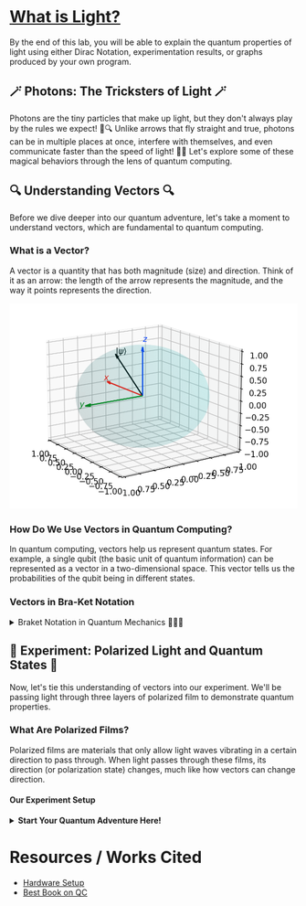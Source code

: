 

<link rel="stylesheet" type="text/css" href="styles.css">

# [What is Light?](https://youtu.be/7UuUOXfiz9Q?si=eZvPbhvttn-waPDz)

By the end of this lab, you will be able to explain the quantum properties of light using either Dirac Notation, experimentation results, or graphs produced by your own program.

## 🪄 Photons: The Tricksters of Light 🪄

Photons are the tiny particles that make up light, but they don't always play by the rules we expect! 🌟🔍 Unlike arrows that fly straight and true, photons can be in multiple places at once, interfere with themselves, and even communicate faster than the speed of light! 🚀✨ Let's explore some of these magical behaviors through the lens of quantum computing.

## 🔍 Understanding Vectors 🔍

Before we dive deeper into our quantum adventure, let's take a moment to understand vectors, which are fundamental to quantum computing.

### What is a Vector?
A vector is a quantity that has both magnitude (size) and direction. Think of it as an arrow: the length of the arrow represents the magnitude, and the way it points represents the direction.

![Layer 3](https://github.com/LilaShiba/Quantum_Collapse_Neuron/blob/main/imgs/qubit_ex.png)

### How Do We Use Vectors in Quantum Computing?
In quantum computing, vectors help us represent quantum states. For example, a single qubit (the basic unit of quantum information) can be represented as a vector in a two-dimensional space. This vector tells us the probabilities of the qubit being in different states.

### Vectors in Bra-Ket Notation
<details>
    <summary>Braket Notation in Quantum Mechanics 🧙‍♀️🔮</summary>
    <br>
    <p>In quantum mechanics, <a href='https://en.wikipedia.org/wiki/Bra%E2%80%93ket_notation'>bra-ket notation</a> is essential for representing quantum states and operations.</p>
    <ul>
        <li><strong>Ket |α⟩</strong>: Represents a quantum state vector. Example: |α⟩ could denote the state of a particle. 🌌</li>
        <li><strong>Bra ⟨β|</strong>: The conjugate transpose of a ket, helps for quick computations over all state space. 🔄</li>
        <li><strong>Inner Product ⟨β|α⟩</strong>: Represents the probability amplitude between states |β⟩ and |α⟩. ✨</li>
        <li><strong>Outer Product |α⟩⟨β|</strong>: An operator that projects onto the state |α⟩. 🌀</li>
    </ul>
    <p>Example in a qubit system:</p>
    <ul>
        <li><strong>Kets</strong>: |0⟩, |1⟩</li>
        <li><strong>Bras</strong>: ⟨0|, ⟨1|</li>
        <li><strong>Inner Product</strong>: ⟨0|1⟩ = 0 (shows orthogonality) 🌠</li>
        <li><strong>Outer Product</strong>: |0⟩⟨0| (a projection operator) 🌙</li>
    </ul>
</details>

## 🧪 Experiment: Polarized Light and Quantum States 🧪

Now, let's tie this understanding of vectors into our experiment. We'll be passing light through three layers of polarized film to demonstrate quantum properties.

### What Are Polarized Films?
Polarized films are materials that only allow light waves vibrating in a certain direction to pass through. When light passes through these films, its direction (or polarization state) changes, much like how vectors can change direction.

#### Our Experiment Setup

<details>
<summary><strong>Start Your Quantum Adventure Here!</strong></summary>
<br>
  
0. **Hardware:** Create a program to measure light in lux using Python & the Raspberry Pi.

   ![image](https://cdn-learn.adafruit.com/assets/assets/000/109/050/medium640/adafruit_products_VEML7700_RasPi_original.jpg?1645044837)

1. **Layer 1:** The first layer of polarized film will align the photons in a specific direction.

   ![Layer 1](https://alienryderflex.com/polarizer/01.gif)

2. **Layer 2:** The second layer, oriented at a different angle, will alter the photons' directions further.

   ![Layer 2](https://alienryderflex.com/polarizer/02.gif)
  
3. **Layer 3:** The third layer will demonstrate how the final direction of the photons is influenced by the previous two layers.

   ![Layer 3](https://alienryderflex.com/polarizer/03.gif)

### Connecting to Vectors
Think of the polarization of light as a vector. Each layer of polarized film changes the direction of this vector. By observing the changes in light intensity and direction after each layer, we can visualize how vectors (quantum states) are manipulated in quantum computing.

![Explanation In Math](https://github.com/LilaShiba/Quantum_computing_lab/assets/13423696/9452116e-fabf-44e4-90ce-3b4bd422b2c4)

### Observing Quantum Behavior
As we pass light through these three layers of polarized film, we observe a phenomenon where the addition of a third filter at a specific angle can allow more light to pass through. Here's how it works:

1. **Polarization Alignment**: 
   - The first polarized filter aligns incoming light waves along a specific polarization direction. Only light waves vibrating in this aligned direction can pass through, while others are blocked.

2. **Further Filtering**:
   - The second filter, oriented at a different angle relative to the first, further restricts the passage of light. It only allows light waves that align with its specific polarization orientation to pass through.

3. **Introducing the Third Filter**:
   - When we add a third filter at a particular angle relative to the first two, it introduces a new polarization direction. This angle is crucial because it can align with some of the previously blocked light waves that were restricted by the orientations of the first two filters.

4. **Enhanced Transmission**:
   - As a result, some of the light that was initially blocked by the first two filters can now pass through the third filter. This is because the third filter's angle allows it to transmit light waves that match its polarization orientation, effectively 'unblocking' certain light paths.

5. **Quantum Analogies**:
   - This behavior resembles quantum superposition, where particles like photons can exist in multiple states simultaneously until observed. In the context of quantum computing, this scenario illustrates how qubits can be manipulated to change their states, akin to how the polarization state of light changes with each additional filter.

In essence, the addition of a third polarized filter at a specific angle alters the available paths for light transmission by introducing a new polarization direction that aligns with previously blocked light waves. This phenomenon demonstrates the intricate relationship between polarization angles and light transmission, drawing parallels to quantum principles such as superposition and state manipulation.

</details>

# Resources / Works Cited
- [Hardware Setup](https://www.adafruit.com/product/4162)
- [Best Book on QC](https://mitpress.mit.edu/9780262526678/quantum-computing/)
